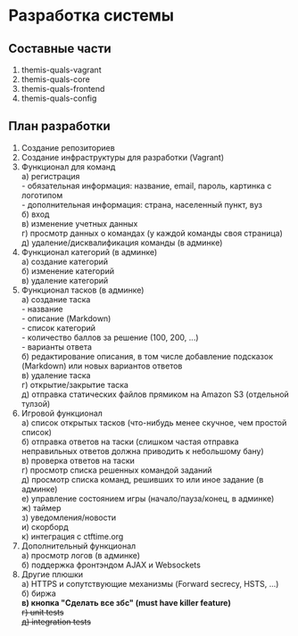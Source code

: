 # Разработка системы
## Составные части
1. themis-quals-vagrant
2. themis-quals-core
3. themis-quals-frontend
4. themis-quals-config

## План разработки
1. Создание репозиториев
2. Создание инфраструктуры для разработки (Vagrant)
3. Функционал для команд  
    а) регистрация  
        - обязательная информация: название, email, пароль, картинка с логотипом  
        - дополнительная информация: страна, населенный пункт, вуз  
    б) вход  
    в) изменение учетных данных  
    г) просмотр данных о командах (у каждой команды своя страница)  
    д) удаление/дисквалификация команды (в админке)  
4. Функционал категорий (в админке)  
    а) создание категорий  
    б) изменение категорий  
    в) удаление категорий  
4. Функционал тасков (в админке)  
    а) создание таска  
        - название  
        - описание (Markdown)  
        - список категорий  
        - количество баллов за решение (100, 200, ...)  
        - варианты ответа  
    б) редактирование описания, в том числе добавление подсказок (Markdown) или новых вариантов ответов  
    в) удаление таска  
    г) открытие/закрытие таска  
    д) отправка статических файлов прямиком на Amazon S3 (отдельной тулзой)  
5. Игровой функционал  
    а) список открытых тасков (что-нибудь менее скучное, чем простой список)  
    б) отправка ответов на таски (слишком частая отправка неправильных ответов должна приводить к небольшому бану)  
    в) проверка ответов на таски  
    г) просмотр списка решенных командой заданий  
    д) просмотр списка команд, решивших то или иное задание (в админке)  
    е) управление состоянием игры (начало/пауза/конец, в админке)  
    ж) таймер  
    з) уведомления/новости  
    и) скорборд  
    к) интеграция с ctftime.org  
6. Дополнительный функционал  
    а) просмотр логов (в админке)  
    б) поддержка фронтэндом AJAX и Websockets  
7. Другие плюшки  
    а) HTTPS и сопутствующие механизмы (Forward secrecy, HSTS, ...)  
    б) биржа  
    **в) кнопка "Сделать все збс" (must have killer feature)**  
    ~~г) unit tests~~  
    ~~д) integration tests~~  
